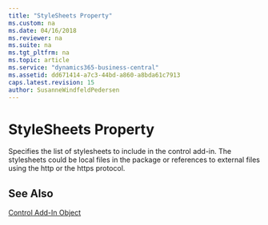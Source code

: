 ```yaml
---
title: "StyleSheets Property"
ms.custom: na
ms.date: 04/16/2018
ms.reviewer: na
ms.suite: na
ms.tgt_pltfrm: na
ms.topic: article
ms.service: "dynamics365-business-central"
ms.assetid: dd671414-a7c3-44bd-a860-a8bda61c7913
caps.latest.revision: 15
author: SusanneWindfeldPedersen
---
```


 

# StyleSheets Property

Specifies the list of stylesheets to include in the control add-in. The stylesheets could be local files in the package or references to external files using the http or the https protocol.

  

## See Also  
[Control Add-In Object](../devenv-control-addin-object.md)   
 
